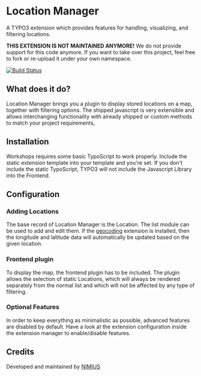 # Location Manager
A TYPO3 extension which provides features for handling, visualizing, and filtering locations.

**THIS EXTENSION IS NOT MAINTAINED ANYMORE!** We do not provide support for this code anymore. If you want to take over this project, feel free to fork or re-upload it under your own namespace.

[![Build Status](https://travis-ci.org/nimius/location_manager.svg?branch=master)](https://travis-ci.org/nimius/location_manager)


## What does it do?
Location Manager brings you a plugin to display stored locations on a map, together with filtering options. The shipped javascript is very extensible
and allows interchanging functionality with already shipped or custom methods to match your project requirements,


## Installation
Workshops requires some basic TypoScript to work properly. Include the static extension template into your template and you're set.
If you don't include the static TypoScript, TYPO3 will not include the Javascript Library into the Frontend.


## Configuration

### Adding Locations

The base record of Location Manager is the Location. The list module can be used to add and edit them.
If the [geocoding](https://typo3.org/extensions/repository/view/geocoding) extension is installed, then the longitude and latitude data will
automatically be updated based on the given location.


### Frontend plugin

To display the map, the frontend plugin has to be included. The plugin allows the selection of static Locations, which will always
be rendered separately from the normal list and which will not be affected by any type of filtering.

### Optional Features

In order to keep everything as minimalistic as possible, advanced features are disabled by default.
Have a look at the extension configuration inside the extension manager to enable/disable features.


## Credits
Developed and maintained by [NIMIUS](http://www.nimius.net)
